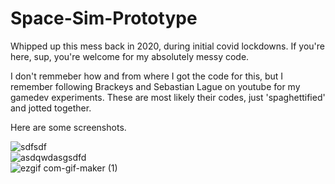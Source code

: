 # Space-Sim-Prototype

Whipped up this mess back in 2020, during initial covid lockdowns.
If you're here, sup, you're welcome for my absolutely messy code.

I don't remmeber how and from where I got the code for this, but I remember following Brackeys and Sebastian Lague on youtube for my gamedev experiments. These are most likely their codes, just 'spaghettified' and jotted together. 

Here are some screenshots.

![sdfsdf](https://user-images.githubusercontent.com/63298621/190220181-6757ce4b-19af-4550-b4a4-e70c10384250.JPG)<br>
![asdqwdasgsdfd](https://user-images.githubusercontent.com/63298621/190221143-23434d29-f3c5-4784-85d1-f2f63048383d.JPG)<br>
![ezgif com-gif-maker (1)](https://user-images.githubusercontent.com/63298621/190221154-4138cb2f-ba41-440c-8414-8e22fd2d613e.gif)<br>


